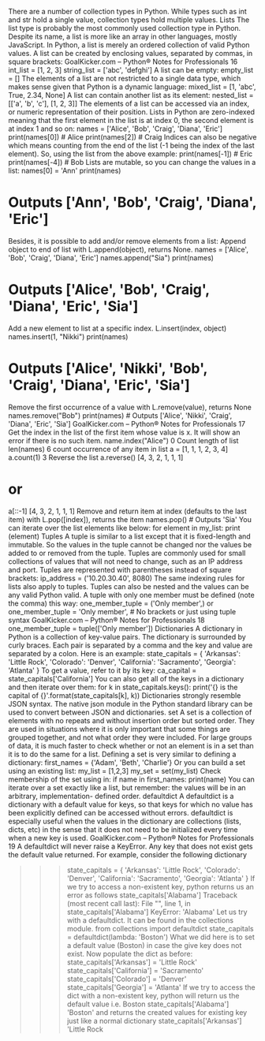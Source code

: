 There are a number of collection types in Python. While types such as int and str hold a single value, collection
types hold multiple values.
Lists
The list type is probably the most commonly used collection type in Python. Despite its name, a list is more like an
array in other languages, mostly JavaScript. In Python, a list is merely an ordered collection of valid Python values. A
list can be created by enclosing values, separated by commas, in square brackets:
GoalKicker.com – Python® Notes for Professionals 16
int_list = [1, 2, 3]
string_list = ['abc', 'defghi']
A list can be empty:
empty_list = []
The elements of a list are not restricted to a single data type, which makes sense given that Python is a dynamic
language:
mixed_list = [1, 'abc', True, 2.34, None]
A list can contain another list as its element:
nested_list = [['a', 'b', 'c'], [1, 2, 3]]
The elements of a list can be accessed via an index, or numeric representation of their position. Lists in Python are
zero-indexed meaning that the first element in the list is at index 0, the second element is at index 1 and so on:
names = ['Alice', 'Bob', 'Craig', 'Diana', 'Eric']
print(names[0]) # Alice
print(names[2]) # Craig
Indices can also be negative which means counting from the end of the list (-1 being the index of the last element).
So, using the list from the above example:
print(names[-1]) # Eric
print(names[-4]) # Bob
Lists are mutable, so you can change the values in a list:
names[0] = 'Ann'
print(names)
# Outputs ['Ann', 'Bob', 'Craig', 'Diana', 'Eric']
Besides, it is possible to add and/or remove elements from a list:
Append object to end of list with L.append(object), returns None.
names = ['Alice', 'Bob', 'Craig', 'Diana', 'Eric']
names.append("Sia")
print(names)
# Outputs ['Alice', 'Bob', 'Craig', 'Diana', 'Eric', 'Sia']
Add a new element to list at a specific index. L.insert(index, object)
names.insert(1, "Nikki")
print(names)
# Outputs ['Alice', 'Nikki', 'Bob', 'Craig', 'Diana', 'Eric', 'Sia']
Remove the first occurrence of a value with L.remove(value), returns None
names.remove("Bob")
print(names) # Outputs ['Alice', 'Nikki', 'Craig', 'Diana', 'Eric', 'Sia']
GoalKicker.com – Python® Notes for Professionals 17
Get the index in the list of the first item whose value is x. It will show an error if there is no such item.
name.index("Alice")
0
Count length of list
len(names)
6
count occurrence of any item in list
a = [1, 1, 1, 2, 3, 4]
a.count(1)
3
Reverse the list
a.reverse()
[4, 3, 2, 1, 1, 1]
# or
a[::-1]
[4, 3, 2, 1, 1, 1]
Remove and return item at index (defaults to the last item) with L.pop([index]), returns the item
names.pop() # Outputs 'Sia'
You can iterate over the list elements like below:
for element in my_list:
print (element)
Tuples
A tuple is similar to a list except that it is fixed-length and immutable. So the values in the tuple cannot be changed
nor the values be added to or removed from the tuple. Tuples are commonly used for small collections of values
that will not need to change, such as an IP address and port. Tuples are represented with parentheses instead of
square brackets:
ip_address = ('10.20.30.40', 8080)
The same indexing rules for lists also apply to tuples. Tuples can also be nested and the values can be any valid
Python valid.
A tuple with only one member must be defined (note the comma) this way:
one_member_tuple = ('Only member',)
or
one_member_tuple = 'Only member', # No brackets
or just using tuple syntax
GoalKicker.com – Python® Notes for Professionals 18
one_member_tuple = tuple(['Only member'])
Dictionaries
A dictionary in Python is a collection of key-value pairs. The dictionary is surrounded by curly braces. Each pair is
separated by a comma and the key and value are separated by a colon. Here is an example:
state_capitals = {
'Arkansas': 'Little Rock',
'Colorado': 'Denver',
'California': 'Sacramento',
'Georgia': 'Atlanta'
}
To get a value, refer to it by its key:
ca_capital = state_capitals['California']
You can also get all of the keys in a dictionary and then iterate over them:
for k in state_capitals.keys():
print('{} is the capital of {}'.format(state_capitals[k], k))
Dictionaries strongly resemble JSON syntax. The native json module in the Python standard library can be used to
convert between JSON and dictionaries.
set
A set is a collection of elements with no repeats and without insertion order but sorted order. They are used in
situations where it is only important that some things are grouped together, and not what order they were
included. For large groups of data, it is much faster to check whether or not an element is in a set than it is to do
the same for a list.
Defining a set is very similar to defining a dictionary:
first_names = {'Adam', 'Beth', 'Charlie'}
Or you can build a set using an existing list:
my_list = [1,2,3]
my_set = set(my_list)
Check membership of the set using in:
if name in first_names:
print(name)
You can iterate over a set exactly like a list, but remember: the values will be in an arbitrary, implementation-
defined order.
defaultdict
A defaultdict is a dictionary with a default value for keys, so that keys for which no value has been explicitly
defined can be accessed without errors. defaultdict is especially useful when the values in the dictionary are
collections (lists, dicts, etc) in the sense that it does not need to be initialized every time when a new key is used.
GoalKicker.com – Python® Notes for Professionals 19
A defaultdict will never raise a KeyError. Any key that does not exist gets the default value returned.
For example, consider the following dictionary
>>> state_capitals = {
'Arkansas': 'Little Rock',
'Colorado': 'Denver',
'California': 'Sacramento',
'Georgia': 'Atlanta'
}
If we try to access a non-existent key, python returns us an error as follows
>>> state_capitals['Alabama']
Traceback (most recent call last):
File "<ipython-input-61-236329695e6f>", line 1, in <module>
state_capitals['Alabama']
KeyError: 'Alabama'
Let us try with a defaultdict. It can be found in the collections module.
>>> from collections import defaultdict
>>> state_capitals = defaultdict(lambda: 'Boston')
What we did here is to set a default value (Boston) in case the give key does not exist. Now populate the dict as
before:
>>> state_capitals['Arkansas'] = 'Little Rock'
>>> state_capitals['California'] = 'Sacramento'
>>> state_capitals['Colorado'] = 'Denver'
>>> state_capitals['Georgia'] = 'Atlanta'
If we try to access the dict with a non-existent key, python will return us the default value i.e. Boston
>>> state_capitals['Alabama']
'Boston'
and returns the created values for existing key just like a normal dictionary
>>> state_capitals['Arkansas']
'Little Rock